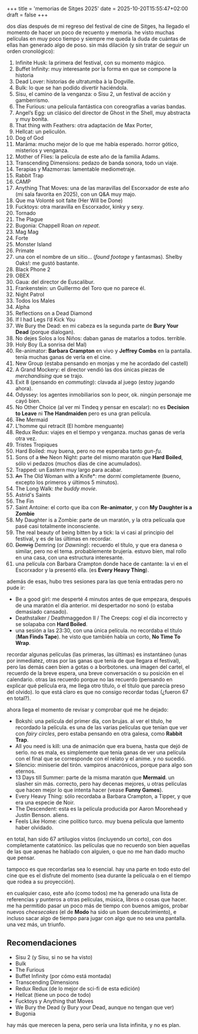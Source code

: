 +++
title = 'memorias de Sitges 2025'
date = 2025-10-20T15:55:47+02:00
draft = false
+++

dos días después de mi regreso del festival de cine de Sitges, ha llegado el momento de hacer un poco de recuento y memoria. he visto muchas películas en muy poco tiempo y siempre me queda la duda de cuántas de ellas han generado algo de poso. sin más dilación (y sin tratar de seguir un orden cronológico):

1. Infinite Husk: la primera del festival, con su momento mágico.
2. Buffet Infinity: muy interesante por la forma en que se compone la historia
3. Dead Lover: historias de ultratumba à la Dogville.
4. Bulk: lo que se han podido divertir haciéndola.
5. Sisu, el camino de la venganza: o Sisu 2, un festival de acción y gamberrismo.
6. The Furious: una película fantástica con coreografías a varias bandas.
7. Angel’s Egg: un clásico del director de Ghost in the Shell, muy abstracta y muy bonita.
8. That thing with Feathers: otra adaptación de Max Porter,
9. Hellcat: un peliculón.
10. Dog of God
11. Marāma: mucho mejor de lo que me había esperado. horror gótico, misterios y venganza.
12. Mother of Flies: la película de este año de la familia Adams.
13. Transcending Dimensions: pedazo de banda sonora, todo un viaje.
14. Terapias y Mazmorras: lamentable mediometraje.
15. Rabbit Trap
16. CAMP
17. Anything That Moves: una de las maravillas del Escorxador de este año (mi sala favorita en 2025), con un Q&A muy majo.
18. Que ma Volonté soit faite (Her Will be Done)
19. Fucktoys: otra maravilla en Escorxador, kinky y sexy.
20. Tornado
21. The Plague
22. Bugonia: Chappell Roan *on repeat*.
23. Mag Mag
24. Forte
25. Monster Island
26. Primate
27. una con el nombre de un sitio… (*found footage* y fantasmas). Shelby Oaks!: me gustó bastante.
28. Black Phone 2
29. OBEX
30. Gaua: del director de Euscalibur.
31. Frankenstein: un Guillermo del Toro que no parece él.
32. Night Patrol
33. Todos los Males
34. Alpha
35. Reflections on a Dead Diamond
36. If I had Legs I’d Kick You
37. We Bury the Dead: en mi cabeza es la segunda parte de **Bury Your Dead** (porque dialogan).
38. No dejes Solos a los Niños: daban ganas de matarlos a todos. terrible.
39. Holy Boy (La sonrisa del Mal)
40. Re-animator: **Barbara Crampton** en vivo y **Jeffrey Combs** en la pantalla. tenía muchas ganas de verla en el cine.
41. New Group (estaba pensando en monjas y me he acordado del castell)
42. A Grand Mockery: el director vendió las dos únicas piezas de *merchandising* que se trajo.
43. Exit 8 (pensando en *commuting*): clavada al juego (estoy jugando ahora).
44. Odyssey: los agentes inmobiliarios son lo peor, ok. ningún personaje me cayó bien.
45. No Other Choice (al ver mi Tindeq y pensar en escalar): no es **Decision to Leave** ni **The Handmaiden** pero es una gran película.
46. ~~The~~ Mermaid
47. L'homme qui retracit (El hombre menguante)
48. Redux Redux: viajes en el tiempo y venganza. muchas ganas de verla otra vez.
49. Tristes Tropiques
50. Hard Boiled: muy buena, pero no me esperaba tanto *gun-fu*.
51. Sons of a ~~the~~ Neon Night: parte del mismo maratón que **Hard Boiled**, sólo vi pedazos (muchos días de cine acumulados).
52. Trapped: un Eastern muy largo para acabar.
53. ~~An~~ The Old Woman with a Knife*: me dormí completamente (bueno, excepto los primeros y últimos 5 minutos).
54. The Long Walk: *the buddy movie*.
55. Astrid's Saints
56. The Fin
57. Saint Antoine: el corto que iba con **Re-animator**, y con **My Daughter is a Zombie**
58. My Daughter is a Zombie: parte de un maratón, y la otra pelícuala que pasé casi totalmente inconsciente.
59. The real beauty of being bitten by a tick: la vi casi al principio del festival, y es de las últimas en recordar.
60. ~~Demrig~~ Demring (or *Dawning*): recuerdo el título, y que era danesa o similar, pero no el tema. probablemente brujería. estuvo bien, mal rollo en una casa, con una estructura interesante.
61. una película con Barbara Crampton donde hace de cantante: la vi en el Escorxador y la presentó ella. (es **Every Heavy Thing**).

además de esas, hubo tres sesiones para las que tenía entradas pero no pude ir:
* Be a good girl: me desperté 4 minutos antes de que empezara, después de una maratón el día anterior. mi despertador no sonó (o estaba demasiado cansado).
* Deathstalker / Deathmaggedon II / The Creeps: cogí el día incorrecto y se solapaba con **Hard Boiled**.
* una sesión a las 23:30, con una única película. no recordaba el título (**Man Finds Tape**). he visto que también había un corto, **No Time To Wrap**.
  
recordar algunas películas (las primeras, las últimas) es instantáneo (unas por inmediatez, otras por las ganas que tenía de que llegara el festival), pero las demás caen bien a gotas o a borbotones. una imagen del cartel, el recuerdo de la breve espera, una breve conversación o su posición en el calendario. otras las recuerdo porque no las recuerdo (pensando en explicar qué película era, me llega otro título, o el título que parecía preso del olvido). lo que está claro es que no consigo recordar todas (¿fueron 67 en total?).

ahora llega el momento de revisar y comprobar qué me he dejado:

* Bokshi: una película del primer día, con brujas. al ver el título, he recordado la película. es una de las varias películas que tenían que ver con *fairy circles*, pero estaba pensando en otra galesa, como **Rabbit Trap**.
* All you need is kill: una de animación que era buena, hasta que dejó de serlo. no es mala, es simplemente que tenía ganas de ver una película con el final que se corresponde con el relato y el anime. y no sucedió.
* Silencio: miniserie del tirón. vampiros anacrónicos, porque para algo son eternos.
* 13 Days till Summer: parte de la misma maratón que **Mermaid**. un slasher sin más. correcto, pero hay decenas mejores, u otras películas que hacen mejor lo que intenta hacer (vease **Funny Games**).
* Every Heavy Thing: sólo recordaba a Barbara Crampton, a Tipper, y que era una especie de Noir.
* The Descendent: esta es la película producida por Aaron Moorehead y Justin Benson. aliens.
* Feels Like Home: cine político turco. muy buena película que lamento haber olvidado.

en total, han sido 67 artilugios vistos (incluyendo un corto), con dos completamente catatónico. las películas que no recuerdo son bien aquellas de las que apenas he hablado con alguien, o que no me han dado mucho que pensar.

tampoco es que recordarlas sea lo esencial. hay una parte en todo esto del cine que es el disfrute del momento (sea durante la pelícuala o en el tiempo que rodea a su proyección).

en cualquier caso, este año (como todos) me ha generado una lista de referencias y punteros a otras películas, música, libros o cosas que hacer. me ha permitido pasar un poco más de tiempo con buenos amigos, probar nuevos *cheesecakes* (el de **Modo** ha sido un buen descubrimiento), e incluso sacar algo de tiempo para jugar con algo que no sea una pantalla. una vez más, un triunfo.

## Recomendaciones

* Sisu 2 (y Sisu, si no se ha visto)
* Bulk
* The Furious
* Buffet Infinity (por cómo está montada)
* Transcending Dimensions
* Redux Redux (de lo mejor de sci-fi de esta edición)
* Hellcat (tiene un poco de todo)
* Fucktoys y Anything that Moves
* We Bury the Dead (y Bury your Dead, aunque no tengan que ver)
* Bugonia

hay más que merecen la pena, pero sería una lista infinita, y no es plan.